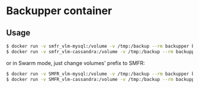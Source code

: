 # Backupper container

## Usage

```bash
$ docker run -v smfr_vlm-mysql:/volume -v /tmp:/backup --rm backupper backup some_archive
$ docker run -v smfr_vlm-cassandra:/volume -v /tmp:/backup --rm backupper backup some_archive
```

or in Swarm mode, just change volumes' prefix to SMFR:

```bash
$ docker run -v SMFR_vlm-mysql:/volume -v /tmp:/backup --rm backupper backup some_archive
$ docker run -v SMFR_vlm-cassandra:/volume -v /tmp:/backup --rm backupper backup some_archive
```
